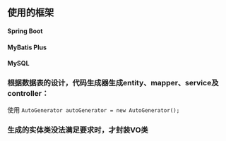 ## 使用的框架

#### Spring Boot
#### MyBatis Plus
#### MySQL 

### 根据数据表的设计，代码生成器生成entity、mapper、service及controller：
使用
```AutoGenerator autoGenerator = new AutoGenerator(); ``` 

### 生成的实体类没法满足要求时，才封装VO类